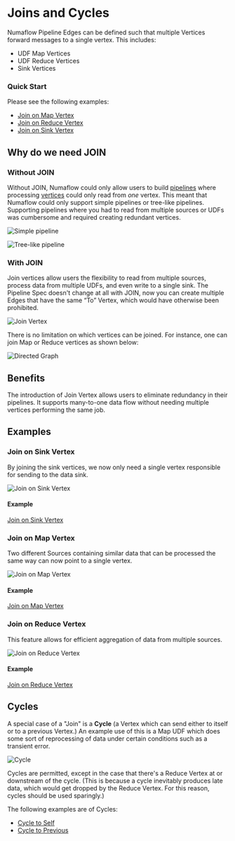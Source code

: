 # Joins and Cycles

Numaflow Pipeline Edges can be defined such that multiple Vertices forward messages to a single vertex. This includes:

- UDF Map Vertices
- UDF Reduce Vertices
- Sink Vertices

### Quick Start 

Please see the following examples:

- [Join on Map Vertex](https://github.com/numaproj/numaflow/blob/main/examples/11-join-on-map.yaml)
- [Join on Reduce Vertex](https://github.com/numaproj/numaflow/blob/main/examples/11-join-on-reduce.yaml)
- [Join on Sink Vertex](https://github.com/numaproj/numaflow/blob/main/examples/11-join-on-sink.yaml)

## Why do we need JOIN

### Without JOIN
Without JOIN, Numaflow could only allow users to build [pipelines](https://numaflow.numaproj.io/core-concepts/pipeline/) where processing [vertices](https://numaflow.numaproj.io/core-concepts/vertex/) could only 
read from *one* vertex. This meant that Numaflow could only support simple pipelines or tree-like pipelines. Supporting 
pipelines where you had to read from multiple sources or UDFs was cumbersome and required creating redundant vertices.

![Simple pipeline](https://miro.medium.com/v2/resize:fit:1400/1*MAwBZ3-eOQs29fvc36XLDw.png)

![Tree-like pipeline](https://miro.medium.com/v2/resize:fit:1400/1*XXycfwWNvsTZV-cr3lomOA.png)

### With JOIN

Join vertices allow users the flexibility to read from multiple sources, process data from multiple UDFs, and even write
to a single sink. The Pipeline Spec doesn't change at all with JOIN, now you can create multiple Edges that have the 
same “To” Vertex, which would have otherwise been prohibited.

![Join Vertex](https://miro.medium.com/v2/resize:fit:1400/1*5Ct-5otqpXTAVCNW_SJnNw.png)

There is no limitation on which vertices can be joined. For instance, one can join Map or Reduce vertices as shown below:

![Directed Graph](https://miro.medium.com/v2/resize:fit:1400/1*ldVi_wtuMH4rWFd0UG91cg.png)

## Benefits

The introduction of Join Vertex allows users to eliminate redundancy in their pipelines. It supports many-to-one data 
flow without needing multiple vertices performing the same job.

## Examples

### Join on Sink Vertex

By joining the sink vertices, we now only need a single vertex responsible for sending to the data sink.

![Join on Sink Vertex](https://miro.medium.com/v2/resize:fit:1400/1*5Ct-5otqpXTAVCNW_SJnNw.png)

#### Example
[Join on Sink Vertex](https://github.com/numaproj/numaflow/blob/main/examples/11-join-on-sink.yaml)

### Join on Map Vertex

Two different Sources containing similar data that can be processed the same way can now point to a single vertex.

![Join on Map Vertex](https://miro.medium.com/v2/resize:fit:1400/1*mCXFAgbAPzyXEwJMaluxcQ.png)

#### Example

[Join on Map Vertex](https://github.com/numaproj/numaflow/blob/main/examples/11-join-on-map.yaml)

### Join on Reduce Vertex

This feature allows for efficient aggregation of data from multiple sources.

![Join on Reduce Vertex](https://miro.medium.com/v2/resize:fit:1400/1*lbuKo7wauFe5CyI4Qv0wvQ.png)

#### Example

[Join on Reduce Vertex](https://github.com/numaproj/numaflow/blob/main/examples/11-join-on-reduce.yaml)

## Cycles

A special case of a "Join" is a **Cycle** (a Vertex which can send either to itself or to a previous Vertex.) An example
use of this is a Map UDF which does some sort of reprocessing of data under certain conditions such as a transient error.

![Cycle](https://miro.medium.com/v2/resize:fit:1400/1*wYokY1wa9LhI1hKYimWiKA.png)

Cycles are permitted, except in the case that there's a Reduce Vertex at or downstream of the cycle. (This is because a 
cycle inevitably produces late data, which would get dropped by the Reduce Vertex. For this reason, cycles should be 
used sparingly.)

The following examples are of Cycles:

- [Cycle to Self](https://github.com/numaproj/numaflow/blob/main/examples/10-cycle-to-self.yaml)
- [Cycle to Previous](https://github.com/numaproj/numaflow/blob/main/examples/10-cycle-to-prev.yaml)
